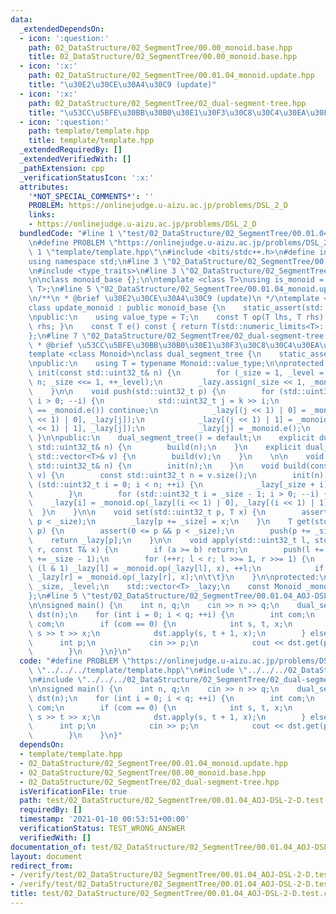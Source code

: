 ```yaml
---
data:
  _extendedDependsOn:
  - icon: ':question:'
    path: 02_DataStructure/02_SegmentTree/00.00_monoid.base.hpp
    title: 02_DataStructure/02_SegmentTree/00.00_monoid.base.hpp
  - icon: ':x:'
    path: 02_DataStructure/02_SegmentTree/00.01.04_monoid.update.hpp
    title: "\u30E2\u30CE\u30A4\u30C9 (update)"
  - icon: ':x:'
    path: 02_DataStructure/02_SegmentTree/02_dual-segment-tree.hpp
    title: "\u53CC\u5BFE\u30BB\u30B0\u30E1\u30F3\u30C8\u30C4\u30EA\u30FC"
  - icon: ':question:'
    path: template/template.hpp
    title: template/template.hpp
  _extendedRequiredBy: []
  _extendedVerifiedWith: []
  _pathExtension: cpp
  _verificationStatusIcon: ':x:'
  attributes:
    '*NOT_SPECIAL_COMMENTS*': ''
    PROBLEM: https://onlinejudge.u-aizu.ac.jp/problems/DSL_2_D
    links:
    - https://onlinejudge.u-aizu.ac.jp/problems/DSL_2_D
  bundledCode: "#line 1 \"test/02_DataStructure/02_SegmentTree/00.01.04_AOJ-DSL-2-D.test.cpp\"\
    \n#define PROBLEM \"https://onlinejudge.u-aizu.ac.jp/problems/DSL_2_D\"\n#line\
    \ 1 \"template/template.hpp\"\n#include <bits/stdc++.h>\n#define int int64_t\n\
    using namespace std;\n#line 3 \"02_DataStructure/02_SegmentTree/00.01.04_monoid.update.hpp\"\
    \n#include <type_traits>\n#line 3 \"02_DataStructure/02_SegmentTree/00.00_monoid.base.hpp\"\
    \n\nclass monoid_base {};\n\ntemplate <class T>\nusing is_monoid = std::is_base_of<monoid_base,\
    \ T>;\n#line 5 \"02_DataStructure/02_SegmentTree/00.01.04_monoid.update.hpp\"\n\
    \n/**\n * @brief \u30E2\u30CE\u30A4\u30C9 (update)\n */\ntemplate <typename T>\n\
    class update_monoid : public monoid_base {\n    static_assert(std::is_arithmetic<T>::value);\n\
    \npublic:\n    using value_type = T;\n    const T op(T lhs, T rhs) const { return\
    \ rhs; }\n    const T e() const { return T(std::numeric_limits<T>::max()); }\n\
    };\n#line 7 \"02_DataStructure/02_SegmentTree/02_dual-segment-tree.hpp\"\n\n/**\n\
    \ * @brief \u53CC\u5BFE\u30BB\u30B0\u30E1\u30F3\u30C8\u30C4\u30EA\u30FC\n */\n\
    template <class Monoid>\nclass dual_segment_tree {\n    static_assert(is_monoid<Monoid>::value);\n\
    \npublic:\n    using T = typename Monoid::value_type;\n\nprotected:\n    void\
    \ init(const std::uint32_t& n) {\n        for (_size = 1, _level = 0; _size <\
    \ n; _size <<= 1, ++_level);\n        _lazy.assign(_size << 1, _monoid.e());\n\
    \    }\n\n    void push(std::uint32_t p) {\n        for (std::uint32_t i = lev;\
    \ i > 0; --i) {\n            std::uint32_t j = k >> i;\n            if (_lazy[j]\
    \ == _monoid.e()) continue;\n            _lazy[(j << 1) | 0] = _monoid.op(_lazy[(j\
    \ << 1) | 0], _lazy[j]);\n            _lazy[(j << 1) | 1] = _monoid.op(_lazy[(j\
    \ << 1) | 1], _lazy[j]);\n            _lazy[j] = _monoid.e();\n        }\n   \
    \ }\n\npublic:\n    dual_segment_tree() = default;\n    explicit dual_segment_tree(const\
    \ std::uint32_t& n) {\n        build(n);\n    }\n    explicit dual_segment_tree(const\
    \ std::vector<T>& v) {\n        build(v);\n    }\n    \n\n    void build(const\
    \ std::uint32_t& n) {\n        init(n);\n    }\n    void build(const std::vector<T>&\
    \ v) {\n        const std::uint32_t n = v.size();\n        init(n);\n        for\
    \ (std::uint32_t i = 0; i < n; ++i) {\n            _lazy[_size + i] = v[i];\n\
    \        }\n        for (std::uint32_t i = _size - 1; i > 0; --i) {\n        \
    \    _lazy[i] = _monoid.op(_lazy[(i << 1) | 0], _lazy[(i << 1) | 1]);\n      \
    \  }\n    }\n\n    void set(std::uint32_t p, T x) {\n        assert(0 <= p &&\
    \ p < _size);\n        _lazy[p += _size] = x;\n    }\n    T get(std::uint32_t\
    \ p) {\n        assert(0 <= p && p < _size);\n        push(p += _size);\n    \
    \    return _lazy[p];\n    }\n\n    void apply(std::uint32_t l, std::uint32_t\
    \ r, const T& x) {\n        if (a >= b) return;\n        push(l += _size); push(r\
    \ += _size - 1);\n        for (++r; l < r; l >>= 1, r >>= 1) {\n            if\
    \ (l & 1) _lazy[l] = _monoid.op(_lazy[l], x), ++l;\n            if (r & 1) --r,\
    \ _lazy[r] = _monoid.op(_lazy[r], x);\n\t\t}\n    }\n\nprotected:\n    std::uint32_t\
    \ _size, _level;\n    std::vector<T> _lazy;\n    const Monoid _monoid = Monoid();\n\
    };\n#line 5 \"test/02_DataStructure/02_SegmentTree/00.01.04_AOJ-DSL-2-D.test.cpp\"\
    \n\nsigned main() {\n    int n, q;\n    cin >> n >> q;\n    dual_segment_tree<update_monoid<std::int32_t>>\
    \ dst(n);\n    for (int i = 0; i < q; ++i) {\n        int com;\n        cin >>\
    \ com;\n        if (com == 0) {\n            int s, t, x;\n            cin >>\
    \ s >> t >> x;\n            dst.apply(s, t + 1, x);\n        } else {\n      \
    \      int p;\n            cin >> p;\n            cout << dst.get(p) << endl;\n\
    \        }\n    }\n}\n"
  code: "#define PROBLEM \"https://onlinejudge.u-aizu.ac.jp/problems/DSL_2_D\"\n#include\
    \ \"../../../template/template.hpp\"\n#include \"../../../02_DataStructure/02_SegmentTree/00.01.04_monoid.update.hpp\"\
    \n#include \"../../../02_DataStructure/02_SegmentTree/02_dual-segment-tree.hpp\"\
    \n\nsigned main() {\n    int n, q;\n    cin >> n >> q;\n    dual_segment_tree<update_monoid<std::int32_t>>\
    \ dst(n);\n    for (int i = 0; i < q; ++i) {\n        int com;\n        cin >>\
    \ com;\n        if (com == 0) {\n            int s, t, x;\n            cin >>\
    \ s >> t >> x;\n            dst.apply(s, t + 1, x);\n        } else {\n      \
    \      int p;\n            cin >> p;\n            cout << dst.get(p) << endl;\n\
    \        }\n    }\n}"
  dependsOn:
  - template/template.hpp
  - 02_DataStructure/02_SegmentTree/00.01.04_monoid.update.hpp
  - 02_DataStructure/02_SegmentTree/00.00_monoid.base.hpp
  - 02_DataStructure/02_SegmentTree/02_dual-segment-tree.hpp
  isVerificationFile: true
  path: test/02_DataStructure/02_SegmentTree/00.01.04_AOJ-DSL-2-D.test.cpp
  requiredBy: []
  timestamp: '2021-01-10 00:53:51+00:00'
  verificationStatus: TEST_WRONG_ANSWER
  verifiedWith: []
documentation_of: test/02_DataStructure/02_SegmentTree/00.01.04_AOJ-DSL-2-D.test.cpp
layout: document
redirect_from:
- /verify/test/02_DataStructure/02_SegmentTree/00.01.04_AOJ-DSL-2-D.test.cpp
- /verify/test/02_DataStructure/02_SegmentTree/00.01.04_AOJ-DSL-2-D.test.cpp.html
title: test/02_DataStructure/02_SegmentTree/00.01.04_AOJ-DSL-2-D.test.cpp
---
```

